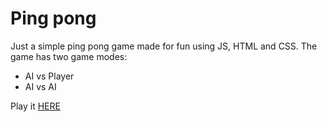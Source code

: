 # Ping pong

Just a simple ping pong game made for fun using JS, HTML and CSS.
The game has two game modes:
  - AI vs Player
  - AI vs AI
  
Play it [HERE](https://ping-pong-2zj.pages.dev/)
